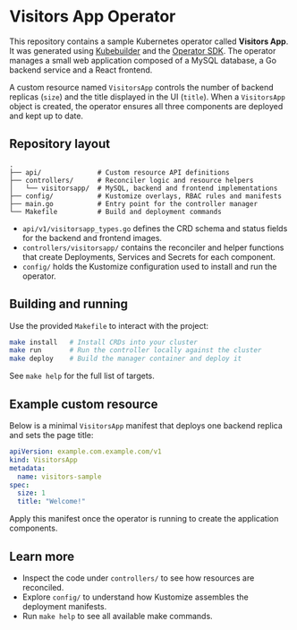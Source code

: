 # Visitors App Operator

This repository contains a sample Kubernetes operator called **Visitors App**. It was generated using [Kubebuilder](https://github.com/kubernetes-sigs/kubebuilder) and the [Operator SDK](https://github.com/operator-framework/operator-sdk).
The operator manages a small web application composed of a MySQL database, a Go backend service and a React frontend.

A custom resource named `VisitorsApp` controls the number of backend replicas (`size`) and the title displayed in the UI (`title`). When a `VisitorsApp` object is created, the operator ensures all three components are deployed and kept up to date.

## Repository layout

```
.
├── api/              # Custom resource API definitions
├── controllers/      # Reconciler logic and resource helpers
│   └── visitorsapp/  # MySQL, backend and frontend implementations
├── config/           # Kustomize overlays, RBAC rules and manifests
├── main.go           # Entry point for the controller manager
└── Makefile          # Build and deployment commands
```

- `api/v1/visitorsapp_types.go` defines the CRD schema and status fields for the backend and frontend images.
- `controllers/visitorsapp/` contains the reconciler and helper functions that create Deployments, Services and Secrets for each component.
- `config/` holds the Kustomize configuration used to install and run the operator.

## Building and running

Use the provided `Makefile` to interact with the project:

```bash
make install   # Install CRDs into your cluster
make run       # Run the controller locally against the cluster
make deploy    # Build the manager container and deploy it
```

See `make help` for the full list of targets.

## Example custom resource

Below is a minimal `VisitorsApp` manifest that deploys one backend replica and sets the page title:

```yaml
apiVersion: example.com.example.com/v1
kind: VisitorsApp
metadata:
  name: visitors-sample
spec:
  size: 1
  title: "Welcome!"
```

Apply this manifest once the operator is running to create the application components.

## Learn more

- Inspect the code under `controllers/` to see how resources are reconciled.
- Explore `config/` to understand how Kustomize assembles the deployment manifests.
- Run `make help` to see all available make commands.

